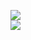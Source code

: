 [![](https://img.shields.io/badge/Made%20With-Github%20Spray-lightgrey.svg?style=for-the-badge&logo=github)](https://github.com/Annihil/github-spray#26624)  
[![](https://i.imgur.com/2DrTn0Z.gif)](https://github.com/Annihil/github-spray)